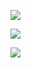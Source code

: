 <p>
  <a href="#">
  <img src="https://github-readme-stats.vercel.app/api?username=deeerick&show_icons=true&count_private=true&theme=dark"/>
 </p>

  <p>
    <a href="#">
    <img src="https://img.shields.io/badge/Python-FFD43B?style=for-the-badge&logo=python&logoColor=blue"/>
  </p>

  <p>
    <a href="#">
    <img src="https://img.shields.io/badge/Flask-000000?style=for-the-badge&logo=flask&logoColor=white">
  </p>
